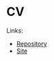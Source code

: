 # CV

Links:
* [Repository](https://github.com/volochaeva/cv)
* [Site](https://arcane-journey-30366.herokuapp.com/)